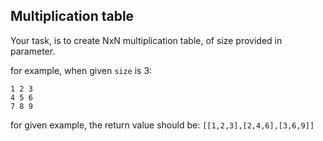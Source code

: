 ## Multiplication table

Your task, is to create NxN multiplication table, of size provided in parameter.

for example, when given ```size``` is 3:
```
1 2 3 
4 5 6
7 8 9
```
for given example, the return value should be: ```[[1,2,3],[2,4,6],[3,6,9]]```